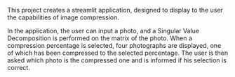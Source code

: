 This project creates a streamlit application, designed to display to the user the capabilities of image compression.

In the application, the user can input a photo, and a Singular Value Decomposition is performed on the matrix of the photo. When a compression percentage is selected, four photographs are displayed, one of which has been compressed to the selected percentage.
The user is then asked which photo is the compressed one and is informed if his selection is correct.
